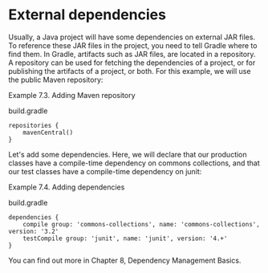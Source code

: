 # External dependencies

Usually, a Java project will have some dependencies on external JAR files. To reference these JAR files in the project, you need to tell Gradle where to find them. In Gradle, artifacts such as JAR files, are located in a repository. A repository can be used for fetching the dependencies of a project, or for publishing the artifacts of a project, or both. For this example, we will use the public Maven repository:

Example 7.3. Adding Maven repository

build.gradle

    repositories {
        mavenCentral()
    }

Let's add some dependencies. Here, we will declare that our production classes have a compile-time dependency on commons collections, and that our test classes have a compile-time dependency on junit:

Example 7.4. Adding dependencies

build.gradle

    dependencies {
        compile group: 'commons-collections', name: 'commons-collections', version: '3.2'
        testCompile group: 'junit', name: 'junit', version: '4.+'
    }

You can find out more in Chapter 8, Dependency Management Basics.


